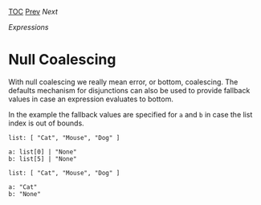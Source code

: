 [TOC](Readme.md) [Prev](conditional.md) _Next_

_Expressions_

# Null Coalescing

With null coalescing we really mean error, or bottom, coalescing.
The defaults mechanism for disjunctions can also be
used to provide fallback values in case an expression evaluates to bottom.

In the example the fallback values are specified
for `a` and `b` in case the list index is out of bounds.

<!-- CUE editor -->
```
list: [ "Cat", "Mouse", "Dog" ]

a: list[0] | "None"
b: list[5] | "None"
```

<!-- result -->
```
list: [ "Cat", "Mouse", "Dog" ]

a: "Cat"
b: "None"
```